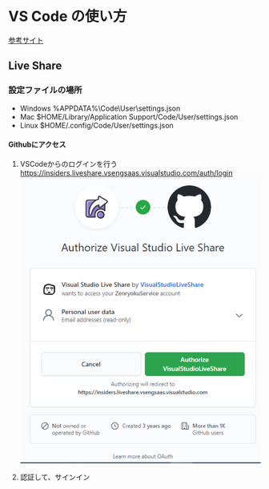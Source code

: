 # VS Code の使い方
[参考サイト](https://docs.microsoft.com/en-us/visualstudio/liveshare/use/vscode#share-a-project)

## Live Share
### 設定ファイルの場所
* Windows %APPDATA%\Code\User\settings.json
* Mac $HOME/Library/Application Support/Code/User/settings.json
* Linux $HOME/.config/Code/User/settings.json

#### Githubにアクセス
1. VSCodeからのログインを行う
  https://insiders.liveshare.vsengsaas.visualstudio.com/auth/login
  ![LiveShare](./img/LiveShare1.png)

2. 認証して、サインイン
